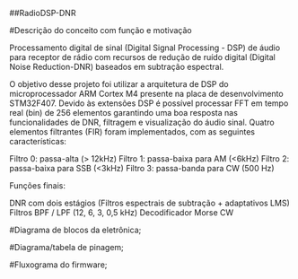 ##RadioDSP-DNR

#Descrição do conceito com função e motivação

Processamento digital de sinal (Digital Signal Processing - DSP) de áudio para receptor de rádio com recursos de redução de ruído digital (Digital Noise Reduction-DNR) baseados em subtração espectral.

O objetivo desse projeto foi utilizar a arquitetura de DSP do microprocessador ARM Cortex M4 presente na placa de desenvolvimento STM32F407. Devido às extensões DSP é possível processar FFT em tempo real (bin) de 256 elementos garantindo uma boa resposta nas funcionalidades de DNR, filtragem e visualização do áudio sinal. Quatro elementos filtrantes (FIR) foram implementados, com as seguintes características:

Filtro 0: passa-alta (> 12kHz)
Filtro 1: passa-baixa para AM (<6kHz)
Filtro 2: passa-baixa para SSB (<3kHz)
Filtro 3: passa-banda para CW (500 Hz)

Funções finais:

DNR com dois estágios (Filtros espectrais de subtração + adaptativos LMS)
Filtros BPF / LPF (12, 6, 3, 0,5 kHz)
Decodificador Morse CW

#Diagrama de blocos da eletrônica;

#Diagrama/tabela de pinagem;

#Fluxograma do firmware;





